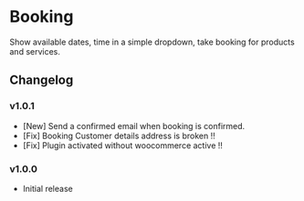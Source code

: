 # Booking

Show available dates, time in a simple dropdown, take booking for products and services.

## Changelog

### v1.0.1

- [New] Send a confirmed email when booking is confirmed.
- [Fix] Booking Customer details address is broken !!
- [Fix] Plugin activated without woocommerce active !!

### v1.0.0

- Initial release

